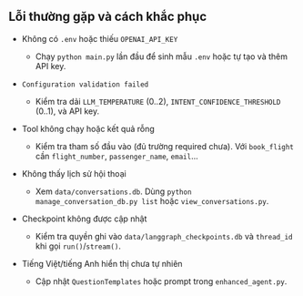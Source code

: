 ## Lỗi thường gặp và cách khắc phục

- Không có `.env` hoặc thiếu `OPENAI_API_KEY`
  - Chạy `python main.py` lần đầu để sinh mẫu `.env` hoặc tự tạo và thêm API key.

- `Configuration validation failed`
  - Kiểm tra dải `LLM_TEMPERATURE` (0..2), `INTENT_CONFIDENCE_THRESHOLD` (0..1), và API key.

- Tool không chạy hoặc kết quả rỗng
  - Kiểm tra tham số đầu vào (đủ trường required chưa). Với `book_flight` cần `flight_number`, `passenger_name`, `email`...

- Không thấy lịch sử hội thoại
  - Xem `data/conversations.db`. Dùng `python manage_conversation_db.py list` hoặc `view_conversations.py`.

- Checkpoint không được cập nhật
  - Kiểm tra quyền ghi vào `data/langgraph_checkpoints.db` và `thread_id` khi gọi `run()`/`stream()`.

- Tiếng Việt/tiếng Anh hiển thị chưa tự nhiên
  - Cập nhật `QuestionTemplates` hoặc prompt trong `enhanced_agent.py`.
